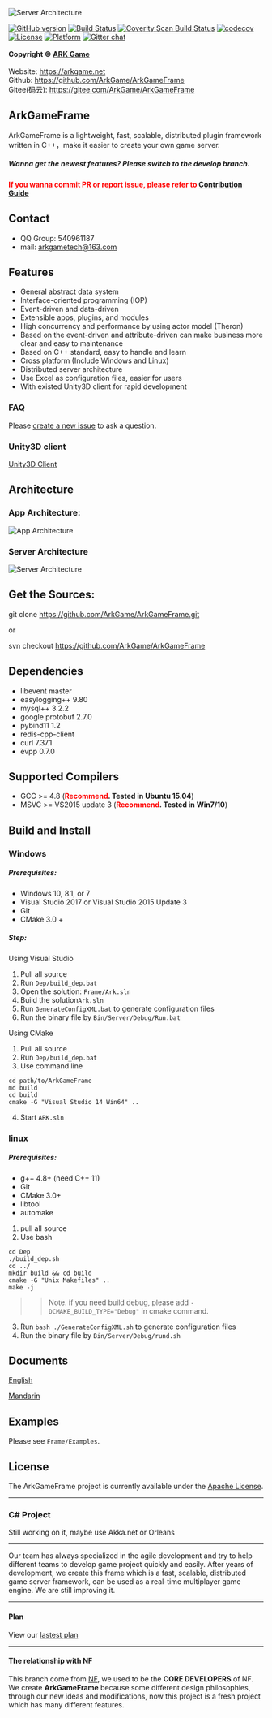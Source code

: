 ![Server Architecture](https://raw.githubusercontent.com/ArkGame/ArkGameFrame/master/Docs/asserts/imgs/ArkGameFrame.png)

[![GitHub version](https://badge.fury.io/gh/ArkGame%2FArkGameFrame.svg)](https://badge.fury.io/gh/ArkGame%2FArkGameFrame)
[![Build Status](https://travis-ci.org/ArkGame/ArkGameFrame.svg?branch=master)](https://travis-ci.org/ArkGame/ArkGameFrame)
[![Coverity Scan Build Status](https://img.shields.io/coverity/scan/14344.svg)](https://scan.coverity.com/projects/arkgame-arkgameframe)
[![codecov](https://codecov.io/gh/ArkGame/ArkGameFrame/branch/master/graph/badge.svg)](https://codecov.io/gh/ArkGame/ArkGameFrame)
[![License](https://img.shields.io/badge/License-Apache%202.0-blue.svg)](https://opensource.org/licenses/Apache-2.0)
[![Platform](https://img.shields.io/badge/platform-Linux,%20Windows-green.svg?style=flat)](https://github.com/ArkGame/ArkGameFrame)
[![Gitter chat](https://img.shields.io/gitter/room/nwjs/nw.js.svg)](https://gitter.im/ArkGame/Lobby)
<br><br>
**Copyright © [ARK Game](https://arkgame.net "ARK Game")**
<br><br>
Website: https://arkgame.net
<br>
Github: https://github.com/ArkGame/ArkGameFrame
<br>
Gitee(码云): https://gitee.com/ArkGame/ArkGameFrame

## ArkGameFrame
ArkGameFrame is a lightweight, fast, scalable, distributed plugin framework written in C++，make it easier to create your own game server. 



##### Wanna get the newest features? Please switch to the develop branch.

**<font color=red>If you wanna commit PR or report issue, please refer to [Contribution Guide](https://github.com/ArkGame/ArkGameFrame/blob/master/CONTRIBUTING.md)</font>**

## Contact

- QQ Group: 540961187
- mail: arkgametech@163.com

## Features

- General abstract data system
- Interface-oriented programming (IOP)
- Event-driven and data-driven
- Extensible apps, plugins, and modules
- High concurrency and performance by using actor model (Theron)
- Based on the event-driven and attribute-driven can make business more clear and easy to maintenance
- Based on C++ standard, easy to handle and learn
- Cross platform (Include Windows and Linux)
- Distributed server architecture
- Use Excel as configuration files, easier for users
- With existed Unity3D client for rapid development

### FAQ

Please [create a new issue](https://github.com/ArkGame/ArkGameFrame/issues) to ask a question.

### Unity3D client

[Unity3D Client](https://github.com/ArkGame/ArkClient-Unity3D)

## Architecture

### App Architecture:

![App Architecture](https://raw.githubusercontent.com/ArkGame/ArkGameFrame/master/Docs/asserts/imgs/AppArchitecture.png)

### Server Architecture

![Server Architecture](https://raw.githubusercontent.com/ArkGame/ArkGameFrame/master/Docs/asserts/imgs/ServerArchitecture.png)

## Get the Sources:

git clone https://github.com/ArkGame/ArkGameFrame.git

or

svn checkout https://github.com/ArkGame/ArkGameFrame

## Dependencies

- libevent master
- easylogging++ 9.80
- mysql++ 3.2.2
- google protobuf 2.7.0
- pybind11 1.2
- redis-cpp-client
- curl 7.37.1
- evpp 0.7.0

## Supported Compilers

- GCC >= 4.8 (**<font color=red>Recommend</font>. Tested in Ubuntu 15.04**)
- MSVC >= VS2015 update 3 (**<font color=red>Recommend</font>. Tested in Win7/10**)

## Build and Install

### Windows

##### Prerequisites:

- Windows 10, 8.1, or 7
- Visual Studio 2017 or Visual Studio 2015 Update 3
- Git
- CMake 3.0 +

##### Step:
Using Visual Studio
1. Pull all source
2. Run `Dep/build_dep.bat`
3. Open the solution: `Frame/Ark.sln`
4. Build the solution`Ark.sln`
5. Run `GenerateConfigXML.bat` to generate configuration files
6. Run the binary file by `Bin/Server/Debug/Run.bat`

Using CMake
1. Pull all source
2. Run `Dep/build_dep.bat`
3. Use command line
```batch
cd path/to/ArkGameFrame
md build
cd build
cmake -G "Visual Studio 14 Win64" ..
```
4. Start `ARK.sln`

### linux

##### Prerequisites:

- g++ 4.8+ (need C++ 11)
- Git
- CMake 3.0+
- libtool
- automake

1. pull all source
2. Use bash
```shell
cd Dep
./build_dep.sh
cd ../
mkdir build && cd build
cmake -G "Unix Makefiles" ..
make -j
```
>> Note. if you need build debug, please add `-DCMAKE_BUILD_TYPE="Debug"` in cmake command.
3. Run `bash ./GenerateConfigXML.sh` to generate configuration files
4. Run the binary file by `Bin/Server/Debug/rund.sh`

## Documents

[English](https://github.com/ArkGame/ArkGameFrame/blob/master/Docs/doc_EN.md)

[Mandarin](https://github.com/ArkGame/ArkGameFrame/blob/master/Docs/doc_ZH.md)

## Examples

Please see `Frame/Examples`.

## License

The ArkGameFrame project is currently available under the [Apache License](https://github.com/ArkGame/ArkGameFrame/blob/master/LICENSE).

----------
### C# Project

Still working on it, maybe use Akka.net or Orleans

----------
Our team has always specialized in the agile development and try to help different teams to develop game project quickly and easily. After years of development, we create this frame which is a fast, scalable, distributed game server framework, can be used as a real-time multiplayer game engine. We are still improving it.

----------

#### Plan

View our [lastest plan](https://github.com/ArkGame/ArkGameFrame/blob/master/Docs/plan.md)

----------

#### The relationship with NF

This branch come from [NF](https://github.com/ketoo/NoahGameFrame), we used to be the **CORE DEVELOPERS** of NF. We create **ArkGameFrame** because some different design philosophies, through our new ideas and modifications, now this project is a fresh project which has many different features.
